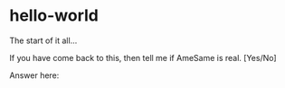# hello-world
The start of it all...

If you have come back to this, then tell me if AmeSame is real.
[Yes/No]

Answer here:
